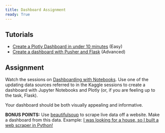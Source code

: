 ```yaml
---
title: Dashboard Assignment
ready: True
---
```


## Tutorials

- [Create a Plotly Dashboard in under 10 minutes](https://moderndata.plot.ly/create-a-plotly-dashboards-in-under-10-minutes/) (Easy)
- [Create a dashboard with Pusher and Flask](https://pusher.com/tutorials/live-dashboard-python) (Advanced)

## Assignment

Watch the sessions on [Dashboarding with Notebooks](https://www.kaggle.com/rtatman/dashboarding-with-notebooks-day-1/notebook). Use one of the updating data sources referred to in the Kaggle sessions to create a dashboard with Jupyter Notebooks and Plotly (or, if you are feeling up to the task, Flask).

Your dashboard should be both visually appealing and informative. 

**BONUS POINTS:** Use [beautifulsoup](https://pypi.org/project/beautifulsoup4/) to scrape live data off a website. Make a dashboard from this data.
Example: [I was looking for a house, so I built a web scraper in Python!](https://towardsdatascience.com/looking-for-a-house-build-a-web-scraper-to-help-you-5ab25badc83e)
